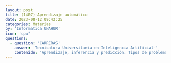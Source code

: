 ```yaml
---
layout: post
title: (1407)-Aprendizaje automático
date: 2023-08-12 09:43:25
categories: Materias
by: 'Informatica UNAHUR'
icon: 'cpu'
questions:
  - question: 'CARRERAS'
    answer: 'Tecnicatura Universitaria en Inteligencia Artificial-'
    contenido: 'Aprendizaje, inferencia y predicción. Tipos de problemas que resuelve el aprendizaje automático (AP). Métricas de evaluación: precisión, accuracy, recall. F1-score. Matriz de confusión. Aprendizaje supervisado. Clasificadores. Árboles de decisión. Máquinas con vectores soporte. Regresión lineal, múltiple y logística.'
---
```

